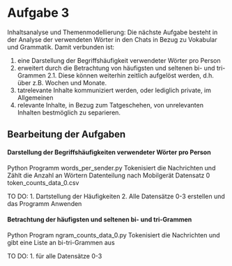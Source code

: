 # Aufgabe 3

Inhaltsanalyse und Themenmodellierung: 
Die nächste Aufgabe besteht in der Analyse der verwendeten Wörter in den Chats in Bezug zu Vokabular und Grammatik. 
Damit verbunden ist:
1. eine Darstellung der Begriffshäufigkeit verwendeter Wörter pro Person
2. erweitert durch die Betrachtung von häufigsten und seltenen bi- und tri-Grammen
   2.1. Diese können weiterhin zeitlich aufgelöst werden, d.h. über z.B. Wochen und Monate.
3. tatrelevante Inhalte kommuniziert werden, oder lediglich private, im Allgemeinen
4. relevante Inhalte, in Bezug zum Tatgeschehen, von unrelevanten Inhalten bestmöglich zu separieren.

## Bearbeitung der Aufgaben

#### Darstellung der Begriffshäufigkeiten verwendeter Wörter pro Person

Python Programm words_per_sender.py
  Tokenisiert die Nachrichten und Zählt die Anzahl an Wörtern
  Datenteilung nach Mobilgerät
  Datensatz 0 token_counts_data_0.csv

TO DO: 1. Dartstellung der Häufigkeiten
       2. Alle Datensätze 0-3 erstellen und das Programm Anwenden

#### Betrachtung der häufigsten und seltenen bi- und tri-Grammen

Python Program ngram_counts_data_0.py
  Tokenisiert die Nachrichten und gibt eine Liste an  bi-tri-Grammen aus

  TO DO: 1. für alle Datensätze 0-3
